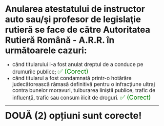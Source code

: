 # Anularea atestatului de instructor auto sau/şi profesor de legislaţie rutieră se face de către Autoritatea Rutieră Română - A.R.R. în următoarele cazuri:

- <span style="font-size: larger;">când titularului i-a fost anulat dreptul de a conduce pe drumurile publice; <span style="color: green; font-size: larger;">✅ (Corect)</span></span>
- <span style="font-size: larger;">când titularul a fost condamnată printr-o hotărâre judecătorească rămasă definitivă pentru o infracţiune ultraj contra bunelor moravuri, tulburarea liniştii publice, trafic de influenţă, trafic sau consum ilicit de droguri. <span style="color: green; font-size: larger;">✅ (Corect)</span></span>

---

<span style="font-size: 30px; font-weight: bold;">**DOUĂ (2) opțiuni sunt corecte!**</span>